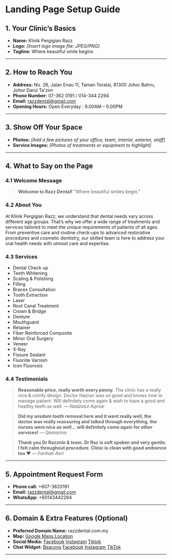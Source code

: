 # Landing Page Setup Guide

## 1. Your Clinic’s Basics

* **Name:** Klinik Pergigian Razz
* **Logo:** *\[Insert logo image file: JPEG/PNG]*
* **Tagline:** Where beautiful smile begins

---

## 2. How to Reach You

* **Address:**
  No. 26, Jalan Enau 11, Taman Teratai, 81300 Johor Bahru, Johor Darul Ta'zim
* **Phone Number:** 07-362 0191 / 014-344 2294
* **Email:** [razzdental@gmail.com](mailto:razzdental@gmail.com)
* **Opening Hours:** Open Everyday : 9.00AM – 6.00PM

---

## 3. Show Off Your Space

* **Photos:**
  *\[Add a few pictures of your office, team, interior, exterior, staff]*
* **Service Images:**
  *\[Photos of treatments or equipment to highlight]*

---

## 4. What to Say on the Page

### 4.1 Welcome Message

> **Welcome to Razz Dental!**
> "Where beautiful smiles begin."

### 4.2 About You

At Klinik Pergigian Razz, we understand that dental needs vary across different age groups.
That’s why we offer a wide range of treatments and services tailored to meet the unique requirements of patients of all ages. From preventive care and routine check-ups to advanced restorative procedures and cosmetic dentistry, our skilled team is here to address your oral health needs with utmost care and expertise.

### 4.3 Services

* Dental Check up
* Teeth Whitening
* Scaling & Polishing
* Filling
* Braces Consultation
* Tooth Extraction
* Laser
* Root Canal Treatment
* Crown & Bridge
* Denture
* Mouthguard
* Retainer
* Fiber Reinforced Composite
* Minor Oral Surgery
* Veneer
* X-Ray
* Fissure Sealant
* Fluoride Varnish
* Icon Fluorosis

### 4.4 Testimonials

> **Reasonable price, really worth every penny.**
> The clinic has a really nice & comfy design. Doctor Hazran was so good and knows how to manage patient. Will definitely come again & wish to have a good and healthy teeth as well.
> — *Nadzatul Aqmar*

> **Did my wisdom tooth removal here and it went really well, the doctor was really reassuring and talked through everything, the nurses were nice as well… will definitely come again for other services!**
> — *Qamarina*

> **Thank you Dr Razznie & team. Dr Raz is soft spoken and very gentle. I felt calm throughout procedure. Clinic is clean with good ambience too ❤**
> — *Farihah Asri*

---

## 5. Appointment Request Form

* **Phone call:** +607-3620191
* **Email:** [razzdental@gmail.com](mailto:razzdental@gmail.com)
* **WhatsApp:** +60143442294

---

## 6. Domain & Extra Features (Optional)

* **Preferred Domain Name:** razzdental.com.my
* **Map:** [Google Maps Location](https://maps.google.com/?q=1.567320,103.612473)
* **Social Media:**
  [Facebook](https://www.facebook.com/klinikpergigianrazz)
  [Instagram](https://www.instagram.com/razzdental)
  [Tiktok](https://www.tiktok.com/@razzdental)
* **Chat Widget:**
  [Beacons](https://beacons.ai/razzdental)
  [Facebook](http://www.facebook.com/klinikpergigianrazz)
  [Instagram](http://www.instagram.com/razzdental)
  [TikTok](https://www.tiktok.com/%40razzdental)

---
